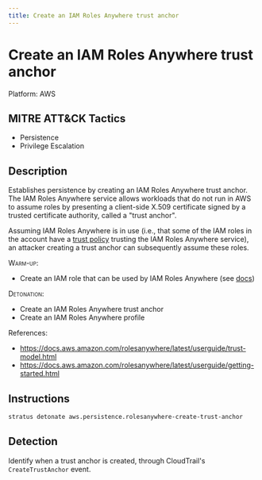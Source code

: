 ```yaml
---
title: Create an IAM Roles Anywhere trust anchor
---
```


# Create an IAM Roles Anywhere trust anchor




Platform: AWS

## MITRE ATT&CK Tactics


- Persistence
- Privilege Escalation

## Description


Establishes persistence by creating an IAM Roles Anywhere trust anchor. 
The IAM Roles Anywhere service allows workloads that do not run in AWS to assume roles by presenting a client-side 
X.509 certificate signed by a trusted certificate authority, called a "trust anchor".

Assuming IAM Roles Anywhere is in use (i.e., that some of the IAM roles in the account have a 
[trust policy](https://docs.aws.amazon.com/rolesanywhere/latest/userguide/trust-model.html#trust-policy) trusting 
the IAM Roles Anywhere service), an attacker creating a trust anchor can subsequently assume these roles.

<span style="font-variant: small-caps;">Warm-up</span>:

- Create an IAM role that can be used by IAM Roles Anywhere (see [docs](https://docs.aws.amazon.com/rolesanywhere/latest/userguide/getting-started.html#getting-started-step2))

<span style="font-variant: small-caps;">Detonation</span>: 

- Create an IAM Roles Anywhere trust anchor
- Create an IAM Roles Anywhere profile

References:

- https://docs.aws.amazon.com/rolesanywhere/latest/userguide/trust-model.html
- https://docs.aws.amazon.com/rolesanywhere/latest/userguide/getting-started.html


## Instructions

```bash title="Detonate with Stratus Red Team"
stratus detonate aws.persistence.rolesanywhere-create-trust-anchor
```
## Detection


Identify when a trust anchor is created, through CloudTrail's <code>CreateTrustAnchor</code> event.


